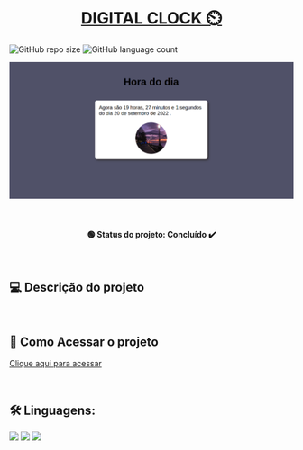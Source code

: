 <h1 align="center"><a href="#" alt="Digital clock"> DIGITAL CLOCK ⏲️  </a></h1>

![GitHub repo size](https://img.shields.io/github/repo-size/anafts/Digital-Clock?style=for-the-badge)
![GitHub language count](https://img.shields.io/github/languages/count/anafts/Digital-Clock?style=for-the-badge)

![preview](./.github/preview.png)

<br><h4 align="center"> 🟢 Status do projeto:  Concluído ✔️   </h4> <br>

## 💻 Descrição do projeto 


 
 <br>

## 🚀 Como Acessar o projeto
[Clique aqui para acessar](https://anafts.github.io/Digital-Clock/)

<br>

## 🛠️ Linguagens: 

<img src="https://img.shields.io/badge/HTML5-E34F26?style=for-the-badge&logo=html5&logoColor=white">
<img src="https://img.shields.io/badge/CSS3-1572B6?style=for-the-badge&logo=css3&logoColor=white">
<img src="https://img.shields.io/badge/JavaScript-F7DF1E?style=for-the-badge&logo=javascript&logoColor=black">
